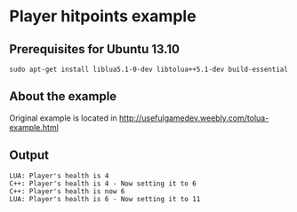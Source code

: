 Player hitpoints example
========================

Prerequisites for Ubuntu 13.10 
------------------------------

``` 
sudo apt-get install liblua5.1-0-dev libtolua++5.1-dev build-essential
``` 

About the example 
-----------------

Original example is located in http://usefulgamedev.weebly.com/tolua-example.html 

Output 
------

``` 
LUA: Player's health is 4 
C++: Player's health is 4 - Now setting it to 6 
C++: Player's health is now 6 
LUA: Player's health is 6 - Now setting it to 11 
``` 
